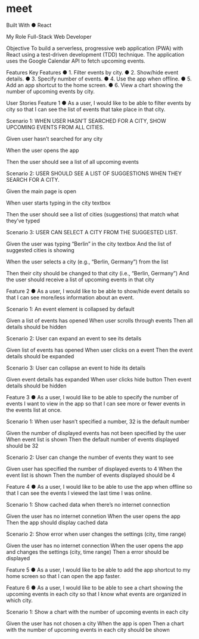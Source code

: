# meet

Built With ● React

My Role Full-Stack Web Developer

Objective To build a serverless, progressive web application (PWA) with React using a test-driven development (TDD) technique. The application uses the Google Calendar API to fetch upcoming events.

Features Key Features ● 1. Filter events by city. ● 2. Show/hide event details. ● 3. Specify number of events. ● 4. Use the app when offline. ● 5. Add an app shortcut to the home screen. ● 6. View a chart showing the number of upcoming events by city.

User Stories Feature 1 ● As a user, I would like to be able to filter events by city so that I can see the list of events that take place in that city.

Scenario 1: WHEN USER HASN’T SEARCHED FOR A CITY, SHOW UPCOMING EVENTS FROM ALL CITIES.

Given user hasn’t searched for any city

When the user opens the app

Then the user should see a list of all upcoming events

Scenario 2: USER SHOULD SEE A LIST OF SUGGESTIONS WHEN THEY SEARCH FOR A CITY.

Given the main page is open

When user starts typing in the city textbox

Then the user should see a list of cities (suggestions) that match what they’ve typed

Scenario 3: USER CAN SELECT A CITY FROM THE SUGGESTED LIST.

Given the user was typing “Berlin” in the city textbox And the list of suggested cities is showing

When the user selects a city (e.g., “Berlin, Germany”) from the list

Then their city should be changed to that city (i.e., “Berlin, Germany”) And the user should receive a list of upcoming events in that city

Feature 2 ● As a user, I would like to be able to show/hide event details so that I can see more/less information about an event.

Scenario 1: An event element is collapsed by default

Given a list of events has opened When user scrolls through events Then all details should be hidden

Scenario 2: User can expand an event to see its details

Given list of events has opened When user clicks on a event Then the event details should be expanded

Scenario 3: User can collapse an event to hide its details

Given event details has expanded When user clicks hide button Then event details should be hidden

Feature 3 ● As a user, I would like to be able to specify the number of events I want to view in the app so that I can see more or fewer events in the events list at once.

Scenario 1: When user hasn’t specified a number, 32 is the default number

Given the number of displayed events has not been specified by the user When event list is shown Then the default number of events displayed should be 32

Scenario 2: User can change the number of events they want to see

Given user has specified the number of displayed events to 4 When the event list is shown Then the number of events displayed should be 4

Feature 4 ● As a user, I would like to be able to use the app when offline so that I can see the events I viewed the last time I was online.

Scenario 1: Show cached data when there’s no internet connection

Given the user has no internet connetion When the user opens the app Then the app should display cached data

Scenario 2: Show error when user changes the settings (city, time range)

Given the user has no internet connection When the user opens the app and changes the settings (city, time range) Then a error should be displayed

Feature 5 ● As a user, I would like to be able to add the app shortcut to my home screen so that I can open the app faster.

Feature 6 ● As a user, I would like to be able to see a chart showing the upcoming events in each city so that I know what events are organized in which city.

Scenario 1: Show a chart with the number of upcoming events in each city

Given the user has not chosen a city When the app is open Then a chart with the number of upcoming events in each city should be shown